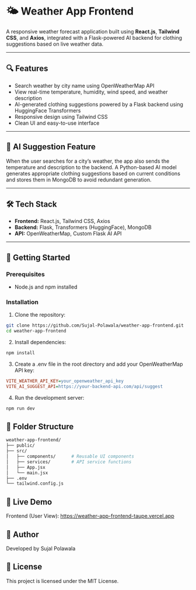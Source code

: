 # 🌤️ Weather App Frontend

A responsive weather forecast application built using **React.js**, **Tailwind CSS**, and **Axios**, integrated with a Flask-powered AI backend for clothing suggestions based on live weather data.

---

## 🔍 Features

- Search weather by city name using OpenWeatherMap API
- View real-time temperature, humidity, wind speed, and weather description
- AI-generated clothing suggestions powered by a Flask backend using HuggingFace Transformers
- Responsive design using Tailwind CSS
- Clean UI and easy-to-use interface

---

## 🧠 AI Suggestion Feature

When the user searches for a city’s weather, the app also sends the temperature and description to the backend. A Python-based AI model generates appropriate clothing suggestions based on current conditions and stores them in MongoDB to avoid redundant generation.

---

## 🛠️ Tech Stack

- **Frontend:** React.js, Tailwind CSS, Axios
- **Backend:** Flask, Transformers (HuggingFace), MongoDB
- **API:** OpenWeatherMap, Custom Flask AI API

---

## 🚀 Getting Started

### Prerequisites

- Node.js and npm installed

### Installation

1. Clone the repository:

```bash
git clone https://github.com/Sujal-Polawala/weather-app-frontend.git
cd weather-app-frontend
```

2. Install dependencies:

```bash
npm install
```

3. Create a .env file in the root directory and add your OpenWeatherMap API key:

```ini
VITE_WEATHER_API_KEY=your_openweather_api_key
VITE_AI_SUGGEST_API=https://your-backend-api.com/api/suggest
```

4. Run the development server:

```bash
npm run dev
```

## 📁 Folder Structure
```bash
weather-app-frontend/
├── public/
├── src/
│   ├── components/      # Reusable UI components
│   ├── services/        # API service functions
│   ├── App.jsx
│   └── main.jsx
├── .env
└── tailwind.config.js
```

## 📸 Live Demo
Frontend (User View): https://weather-app-frontend-taupe.vercel.app

## 🤝 Author
Developed by Sujal Polawala

## 📄 License
This project is licensed under the MIT License.

